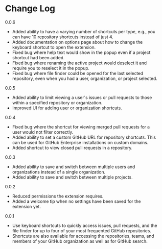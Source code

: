 # Change Log

0.0.6

- Added ability to have a varying number of shortcuts per type, e.g., you can have 10 repository shortcuts instead of just 4.
- Added documentation on options page about how to change the keyboard shortcut to open the extension.
- Fixed bug where help text would show in the popup even if a project shortcut had been added.
- Fixed bug where renaming the active project would deselect it and require you to reselect it in the popup.
- Fixed bug where file finder could be opened for the last selected repository, even when you had a user, organization, or project selected.

0.0.5

- Added ability to limit viewing a user's issues or pull requests to those within a specified repository or organization.
- Improved UI for adding user or organization shortcuts.

0.0.4

- Fixed bug where the shortcut for viewing merged pull requests for a user would not filter correctly.
- Added ability to set a custom GitHub URL for repository shortcuts. This can be used for GitHub Enterprise installations on custom domains.
- Added shortcut to view closed pull requests in a repository.

0.0.3

- Added ability to save and switch between multiple users and organizations instead of a single organization.
- Added ability to save and switch between multiple projects.

0.0.2

- Reduced permissions the extension requires.
- Added a welcome tip when no settings have been saved for the extension yet.

0.0.1

- Use keyboard shortcuts to quickly access issues, pull requests, and the file finder for up to four of your most frequented GitHub repositories.
- Shortcuts are also available for accessing the repositories, teams, and members of your GitHub organization as well as for GitHub search.
